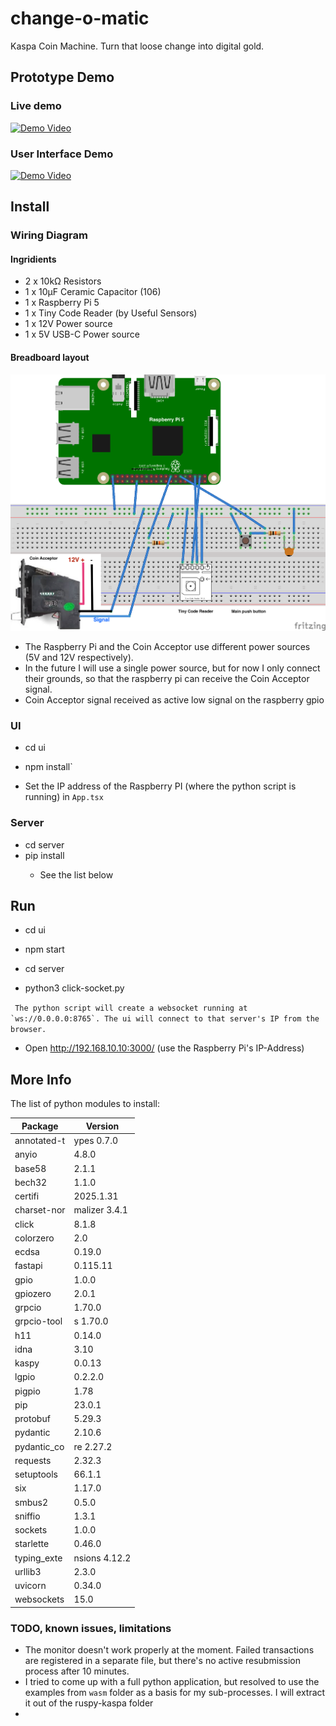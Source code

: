 # change-o-matic
Kaspa Coin Machine. Turn that loose change into digital gold.

## Prototype Demo

### Live demo
[![Demo Video](https://img.youtube.com/vi/Oec0c7afvRI/maxresdefault.jpg)](https://www.youtube.com/watch?v=Oec0c7afvRI)

### User Interface Demo
[![Demo Video](https://img.youtube.com/vi/TCtLRDBi9RI/maxresdefault.jpg)](https://www.youtube.com/watch?v=TCtLRDBi9RI)

## Install
### Wiring Diagram
#### Ingridients
* 2 x 10kΩ Resistors
* 1 x 10µF Ceramic Capacitor (106)
* 1 x Raspberry Pi 5
* 1 x Tiny Code Reader (by Useful Sensors)
* 1 x 12V Power source
* 1 x 5V USB-C Power source 

#### Breadboard layout
<img src="./media/coinOmatic_sketch.png" width=600px/>

* The Raspberry Pi and the Coin Acceptor use different power sources (5V and 12V respectively). 
* In the future I will use a single power source, but for now I only connect their grounds, so that the raspberry pi can receive the Coin Acceptor signal.
* Coin Acceptor signal received as active low signal on the raspberry gpio


### UI 

* cd ui
 
* npm install`

* Set the IP address of the Raspberry PI (where the python script is running) in `App.tsx`

### Server

* cd server
* pip install <module-name>
  * See the list below

## Run

* cd ui

* npm start


* cd server

* python3 click-socket.py

``` The python script will create a websocket running at `ws://0.0.0.0:8765`.
The ui will connect to that server's IP from the browser.```

* Open http://192.168.10.10:3000/ (use the Raspberry Pi's IP-Address)

## More Info

  The list of python modules to install:

  |Package    |        Version|
  |-----------|---------------|
  |annotated-t|ypes    0.7.0|
  |anyio      |        4.8.0|
  |base58     |        2.1.1|
  |bech32     |        1.1.0|
  |certifi    |        2025.1.31|
  |charset-nor|malizer 3.4.1|
  |click      |        8.1.8|
  |colorzero  |        2.0|
  |ecdsa      |        0.19.0|
  |fastapi    |        0.115.11|
  |gpio       |        1.0.0|
  |gpiozero   |        2.0.1|
  |grpcio     |        1.70.0|
  |grpcio-tool|s       1.70.0|
  |h11        |        0.14.0|
  |idna       |        3.10|
  |kaspy      |        0.0.13|
  |lgpio      |        0.2.2.0|
  |pigpio     |        1.78|
  |pip        |        23.0.1|
  |protobuf   |        5.29.3|
  |pydantic   |        2.10.6|
  |pydantic_co|re      2.27.2|
  |requests   |        2.32.3|
  |setuptools |        66.1.1|
  |six        |        1.17.0|
  |smbus2     |        0.5.0|
  |sniffio    |        1.3.1|
  |sockets    |        1.0.0|
  |starlette  |        0.46.0|
  |typing_exte|nsions  4.12.2|
  |urllib3    |        2.3.0|
  |uvicorn    |        0.34.0|
  |websockets |        15.0|


### TODO, known issues, limitations
* The monitor doesn't work properly at the moment. Failed transactions are registered in a separate file, but there's no active resubmission process after 10 minutes.
* I tried to come up with a full python application, but resolved to use the examples from `wasm` folder as a basis for my sub-processes. I will extract it out of the ruspy-kaspa folder
* 
